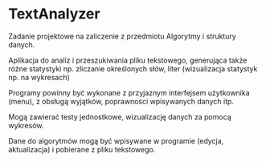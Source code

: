 # TextAnalyzer

Zadanie projektowe na zaliczenie z przedmiotu Algorytmy i struktury danych.

Aplikacja do analiz i przeszukiwania pliku tekstowego, 
generująca także różne statystyki np. zliczanie określonych słów, 
liter (wizualizacja statystyk np. na wykresach)  
  
  
Programy powinny być wykonane z przyjaznym interfejsem użytkownika (menu), 
z obsługą wyjątków, poprawności wpisywanych danych itp.

Mogą zawierać testy jednostkowe, wizualizację danych za pomocą wykresów.

Dane do algorytmów mogą być wpisywane w programie (edycja, aktualizacja) i 
pobierane z pliku tekstowego.